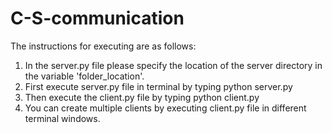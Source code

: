 # C-S-communication
The instructions for executing are as follows:

1. In the server.py file please specify the location of the server directory in the variable 'folder_location'.
2. First execute server.py file in terminal by typing python server.py
3. Then execute the client.py file by typing python client.py
4. You can create multiple clients by executing client.py file in different terminal windows.
